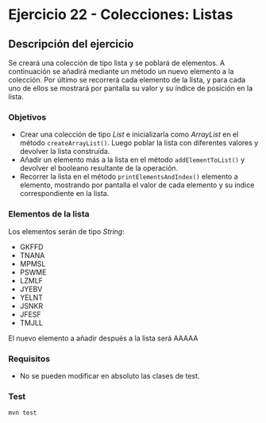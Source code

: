 # Ejercicio 22 - Colecciones: Listas
## Descripción del ejercicio
Se creará una colección de tipo lista y se poblará de elementos.
A continuación se añadirá mediante un método un nuevo elemento a la colección.
Por último se recorrerá cada elemento de la lista, y para cada uno de ellos se mostrará por pantalla su valor y su índice de posición en 
la lista.

### Objetivos
* Crear una colección de tipo *List* e inicializarla como *ArrayList* en el método ``createArrayList()``. Luego poblar la lista con 
  diferentes valores y devolver la lista construída.
* Añadir un elemento más a la lista en el método ``addElementToList()`` y devolver el booleano resultante de la operación.
* Recorrer la lista en el método ``printElementsAndIndex()`` elemento a elemento, mostrando por pantalla el valor de cada elemento y su 
  índice correspondiente en la lista.

### Elementos de la lista
Los elementos serán de tipo *String*:
* GKFFD
* TNANA
* MPMSL
* PSWME
* LZMLF
* JYEBV
* YELNT
* JSNKR
* JFESF
* TMJLL

El nuevo elemento a añadir después a la lista será AAAAA

### Requisitos
* No se pueden modificar en absoluto las clases de test.

### Test

```
mvn test
```
